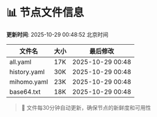 # 📊 节点文件信息

**更新时间**: 2025-10-29 00:48:52 北京时间

| 文件名 | 大小 | 最后修改 |
|--------|------|----------|
| all.yaml | 17K | 2025-10-29 00:48 |
| history.yaml | 30K | 2025-10-29 00:48 |
| mihomo.yaml | 23K | 2025-10-29 00:48 |
| base64.txt | 18K | 2025-10-29 00:48 |

> 🔄 文件每30分钟自动更新，确保节点的新鲜度和可用性
